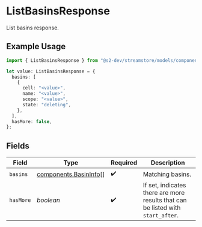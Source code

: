 # ListBasinsResponse

List basins response.

## Example Usage

```typescript
import { ListBasinsResponse } from "@s2-dev/streamstore/models/components";

let value: ListBasinsResponse = {
  basins: [
    {
      cell: "<value>",
      name: "<value>",
      scope: "<value>",
      state: "deleting",
    },
  ],
  hasMore: false,
};
```

## Fields

| Field                                                                           | Type                                                                            | Required                                                                        | Description                                                                     |
| ------------------------------------------------------------------------------- | ------------------------------------------------------------------------------- | ------------------------------------------------------------------------------- | ------------------------------------------------------------------------------- |
| `basins`                                                                        | [components.BasinInfo](../../models/components/basininfo.md)[]                  | :heavy_check_mark:                                                              | Matching basins.                                                                |
| `hasMore`                                                                       | *boolean*                                                                       | :heavy_check_mark:                                                              | If set, indicates there are more results that can be listed with `start_after`. |
